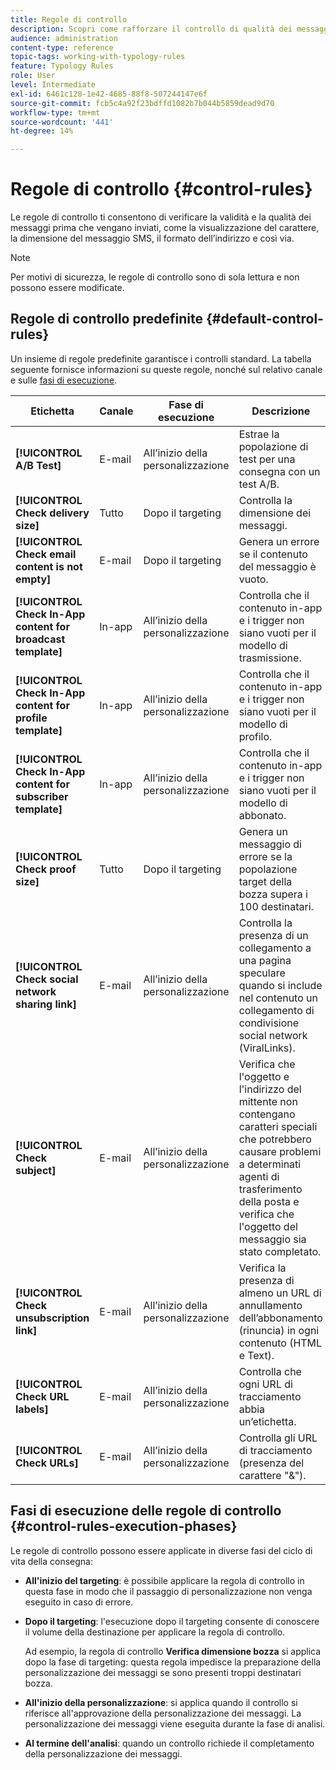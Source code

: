 ```yaml
---
title: Regole di controllo
description: Scopri come rafforzare il controllo di qualità dei messaggi con le regole di controllo.
audience: administration
content-type: reference
topic-tags: working-with-typology-rules
feature: Typology Rules
role: User
level: Intermediate
exl-id: 6461c128-1e42-4685-88f8-507244147e6f
source-git-commit: fcb5c4a92f23bdffd1082b7b044b5859dead9d70
workflow-type: tm+mt
source-wordcount: '441'
ht-degree: 14%

---
```


# Regole di controllo {#control-rules}

Le regole di controllo ti consentono di verificare la validità e la qualità dei messaggi prima che vengano inviati, come la visualizzazione del carattere, la dimensione del messaggio SMS, il formato dell’indirizzo e così via.

>[!NOTE]
>
>Per motivi di sicurezza, le regole di controllo sono di sola lettura e non possono essere modificate.

## Regole di controllo predefinite {#default-control-rules}

Un insieme di regole predefinite garantisce i controlli standard. La tabella seguente fornisce informazioni su queste regole, nonché sul relativo canale e sulle [fasi di esecuzione](#control-rules-execution-phases).

| Etichetta | Canale | Fase di esecuzione | Descrizione |
|---------|----------|---------|---------|
| **[!UICONTROL A/B Test]** | E-mail | All’inizio della personalizzazione | Estrae la popolazione di test per una consegna con un test A/B. |
| **[!UICONTROL Check delivery size]** | Tutto | Dopo il targeting | Controlla la dimensione dei messaggi. |
| **[!UICONTROL Check email content is not empty]** | E-mail | Dopo il targeting | Genera un errore se il contenuto del messaggio è vuoto. |
| **[!UICONTROL Check In-App content for broadcast template]** | In-app | All’inizio della personalizzazione | Controlla che il contenuto in-app e i trigger non siano vuoti per il modello di trasmissione. |
| **[!UICONTROL Check In-App content for profile template]** | In-app | All’inizio della personalizzazione | Controlla che il contenuto in-app e i trigger non siano vuoti per il modello di profilo. |
| **[!UICONTROL Check In-App content for subscriber template]** | In-app | All’inizio della personalizzazione | Controlla che il contenuto in-app e i trigger non siano vuoti per il modello di abbonato. |
| **[!UICONTROL Check proof size]** | Tutto | Dopo il targeting | Genera un messaggio di errore se la popolazione target della bozza supera i 100 destinatari. |
| **[!UICONTROL Check social network sharing link]** | E-mail | All’inizio della personalizzazione | Controlla la presenza di un collegamento a una pagina speculare quando si include nel contenuto un collegamento di condivisione social network (ViralLinks). |
| **[!UICONTROL Check subject]** | E-mail | All’inizio della personalizzazione | Verifica che l&#39;oggetto e l&#39;indirizzo del mittente non contengano caratteri speciali che potrebbero causare problemi a determinati agenti di trasferimento della posta e verifica che l&#39;oggetto del messaggio sia stato completato. |
| **[!UICONTROL Check unsubscription link]** | E-mail | All’inizio della personalizzazione | Verifica la presenza di almeno un URL di annullamento dell’abbonamento (rinuncia) in ogni contenuto (HTML e Text). |
| **[!UICONTROL Check URL labels]** | E-mail | All’inizio della personalizzazione | Controlla che ogni URL di tracciamento abbia un’etichetta. |
| **[!UICONTROL Check URLs]** | E-mail | All’inizio della personalizzazione | Controlla gli URL di tracciamento (presenza del carattere &quot;&amp;&quot;). |

## Fasi di esecuzione delle regole di controllo {#control-rules-execution-phases}

Le regole di controllo possono essere applicate in diverse fasi del ciclo di vita della consegna:

* **All&#39;inizio del targeting**: è possibile applicare la regola di controllo in questa fase in modo che il passaggio di personalizzazione non venga eseguito in caso di errore.

* **Dopo il targeting**: l&#39;esecuzione dopo il targeting consente di conoscere il volume della destinazione per applicare la regola di controllo.

  Ad esempio, la regola di controllo **Verifica dimensione bozza** si applica dopo la fase di targeting: questa regola impedisce la preparazione della personalizzazione dei messaggi se sono presenti troppi destinatari bozza.

* **All&#39;inizio della personalizzazione**: si applica quando il controllo si riferisce all&#39;approvazione della personalizzazione dei messaggi. La personalizzazione dei messaggi viene eseguita durante la fase di analisi.

* **Al termine dell&#39;analisi**: quando un controllo richiede il completamento della personalizzazione dei messaggi.
